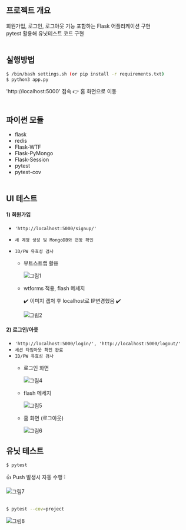 ## 프로젝트 개요
회원가입, 로그인, 로그아웃 기능 포함하는 Flask 어플리케이션 구현 
<br>pytest 활용해 유닛테스트 코드 구현
<br><br>

## 실행방법
```bash
$ /bin/bash settings.sh (or pip install -r requirements.txt)
$ python3 app.py
```
'http://localhost:5000' 접속 :point_right: 홈 화면으로 이동
<br><br>

## 파이썬 모듈
  - flask
  - redis 
  - Flask-WTF
  - Flask-PyMongo 
  - Flask-Session
  - pytest
  - pytest-cov
<br><br>

## UI 테스트

#### 1) 회원가입

  - `'http://localhost:5000/signup/'`
  - `새 계정 생성 및 MongoDB와 연동 확인`
  - `ID/PW 유효성 검사`

    - 부트스트랩 활용
    
      ![그림1](https://user-images.githubusercontent.com/42771578/123518526-3f205000-d6e1-11eb-8a58-8b7e86f21c96.png)

    - wtforms 적용, flash 메세지
    
      :heavy_check_mark: 이미지 캡처 후 localhost로 IP변경했음 :heavy_check_mark:
    
      ![그림2](https://user-images.githubusercontent.com/42771578/123518529-40517d00-d6e1-11eb-8107-aedf19ff0590.png)

#### 2) 로그인/아웃

  - `'http://localhost:5000/login/', 'http://localhost:5000/logout/'`
  - `세션 타임아웃 확인 완료`
  - `ID/PW 유효성 검사`
    - 로그인 화면
        
      ![그림4](https://user-images.githubusercontent.com/42771578/123538797-658dcc00-d771-11eb-9e68-3b14ded13221.png)
      
    - flash 메세지

      ![그림5](https://user-images.githubusercontent.com/42771578/123538799-66bef900-d771-11eb-974b-c5b21d716980.png)
      
    - 홈 화면 (로그아웃)
      
      ![그림6](https://user-images.githubusercontent.com/42771578/123539713-f23a8900-d775-11eb-8491-ad97ca583333.png)
      
## 유닛 테스트

```bash
$ pytest
```
:thumbsup: Push 발생시 자동 수행 :grey_exclamation:

![그림7](https://user-images.githubusercontent.com/42771578/123958943-975c9800-d9e8-11eb-8bb9-5d3d2b5c217d.png)
<br><br>
```bash
$ pytest --cov=project
```

![그림8](https://user-images.githubusercontent.com/42771578/123958937-962b6b00-d9e8-11eb-9c54-be8f4d37d1b4.png)
